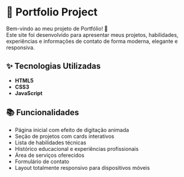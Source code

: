 # 📁 Portfolio Project

Bem-vindo ao meu projeto de Portfólio! 🚀  
Este site foi desenvolvido para apresentar meus projetos, habilidades, experiências e informações de contato de forma moderna, elegante e responsiva.

## ✨ Tecnologias Utilizadas

- **HTML5**
- **CSS3**
- **JavaScript**

## 📚 Funcionalidades

- Página inicial com efeito de digitação animada
- Seção de projetos com cards interativos
- Lista de habilidades técnicas
- Histórico educacional e experiências profissionais
- Área de serviços oferecidos
- Formulário de contato
- Layout totalmente responsivo para dispositivos móveis
